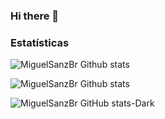 ### Hi there 👋

<!--
**MiguelSanzBr/MiguelSanzBr** is a ✨ _special_ ✨ repository because its `README.md` (this file) appears on your GitHub profile.

Here are some ideas to get you started:

- 🔭 I’m currently working on ...
- 🌱 I’m currently learning ...
- 👯 I’m looking to collaborate on ...
- 🤔 I’m looking for help with ...
- 💬 Ask me about ...
- 📫 How to reach me: ...
- 😄 Pronouns: ...
- ⚡ Fun fact: ...
-->
### Estatísticas

<!-- Estatísticas do perfil -->


![MiguelSanzBr Github stats](https://github-readme-stats.vercel.app/api?username=seu-nome-no-github&show_icons=true&count_private=true&theme=default)

<!-- Most used languages -->

![MiguelSanzBr Github stats](https://github-readme-stats.vercel.app/api/top-langs/?username=seu-nome-no-github&layout=compact&theme=default)
<!-- Most used languages -->

![MiguelSanzBr GitHub stats-Dark](https://github-readme-stats.vercel.app/api?username=anuraghazra&show_icons=true&theme=dark#gh-dark-mode-only)
